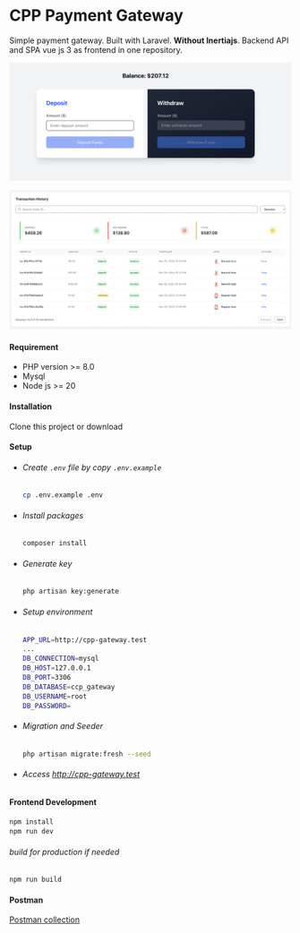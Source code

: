 # CPP Payment Gateway
Simple payment gateway. Built with Laravel. **Without Inertiajs**.
Backend API and SPA vue js 3 as frontend in one repository.


![Alt deposit](./docs/deposit.png)

![Alt deposit](./docs/history.png)

#### Requirement
- PHP version >= 8.0
- Mysql
- Node js >= 20

#### Installation
Clone this project or download

#### Setup
- ###### Create `.env` file by copy `.env.example`
    ```bash
    cp .env.example .env
    ```
- ###### Install packages
    ```bash
    composer install
    ```
- ###### Generate key
    ```bash
    php artisan key:generate
    ```
- ###### Setup environment
    ```bash
    APP_URL=http://cpp-gateway.test
    ...
    DB_CONNECTION=mysql
    DB_HOST=127.0.0.1
    DB_PORT=3306
    DB_DATABASE=ccp_gateway
    DB_USERNAME=root
    DB_PASSWORD=
    ```
- ###### Migration and Seeder
    ```bash
    php artisan migrate:fresh --seed
    ```

- ###### Access http://cpp-gateway.test
#### Frontend Development
```bash
npm install
npm run dev
```

###### build for production  if needed
```bash
npm run build
```

#### Postman
[Postman collection](https://github.com/huiralb/cpp-gateway/blob/master/docs/cpp-gateway.postman_collection.json)
